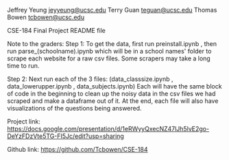 Jeffrey Yeung jeyyeung@ucsc.edu
Terry Guan teguan@ucsc.edu
Thomas Bowen tcbowen@ucsc.edu

CSE-184 Final Project
README file



Note to the graders:
Step 1:
To get the data, first run preinstall.ipynb , then run parse_(schoolname).ipynb which will be in a school names' folder
to scrape each website for a raw csv files. Some scrapers may take a long time to run. 

Step 2:
Next run each of the 3 files: (data_classsize.ipynb , data_lowerupper.ipynb , data_subjects.ipynb)
Each will have the same block of code in the beginning to clean up the noisy data in the csv files we had
scraped and make a dataframe out of it. At the end, each file will also have visualizations of the questions
being answered.


Project link:
https://docs.google.com/presentation/d/1eRWyyQxecNZ47lJh5lvE2go-DeYzFDzVte5TG-FI5Jc/edit?usp=sharing

Github link:
https://github.com/Tcbowen/CSE-184
